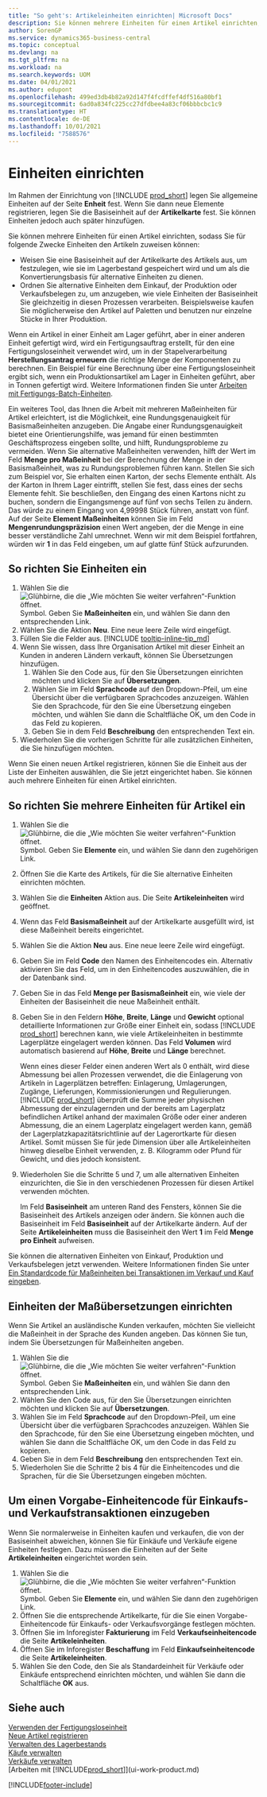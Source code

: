 ```yaml
---
title: "So geht's: Artikeleinheiten einrichten| Microsoft Docs"
description: Sie können mehrere Einheiten für einen Artikel einrichten, sodass Sie für Einheiten den Artikeln zuweisen können.
author: SorenGP
ms.service: dynamics365-business-central
ms.topic: conceptual
ms.devlang: na
ms.tgt_pltfrm: na
ms.workload: na
ms.search.keywords: UOM
ms.date: 04/01/2021
ms.author: edupont
ms.openlocfilehash: 499ed3db4b82a92d147f4fcdffef4df516a80bf1
ms.sourcegitcommit: 6ad0a834fc225cc27dfdbee4a83cf06bbbcbc1c9
ms.translationtype: HT
ms.contentlocale: de-DE
ms.lasthandoff: 10/01/2021
ms.locfileid: "7588576"
---
```

# <a name="set-up-units-of-measure"></a>Einheiten einrichten

Im Rahmen der Einrichtung von [!INCLUDE [prod_short](includes/prod_short.md)] legen Sie allgemeine Einheiten auf der Seite **Enheit** fest. Wenn Sie dann neue Elemente registrieren, legen Sie die Basiseinheit auf der **Artikelkarte** fest. Sie können Einheiten jedoch auch später hinzufügen.  

Sie können mehrere Einheiten für einen Artikel einrichten, sodass Sie für folgende Zwecke Einheiten den Artikeln zuweisen können:

- Weisen Sie eine Basiseinheit auf der Artikelkarte des Artikels aus, um festzulegen, wie sie im Lagerbestand gespeichert wird und um als die Konvertierungsbasis für alternative Einheiten zu dienen.
- Ordnen Sie alternative Einheiten dem Einkauf, der Produktion oder Verkaufsbelegen zu, um anzugeben, wie viele Einheiten der Basiseinheit Sie gleichzeitig in diesen Prozessen verarbeiten. Beispielsweise kaufen Sie möglicherweise den Artikel auf Paletten und benutzen nur einzelne Stücke in Ihrer Produktion.

Wenn ein Artikel in einer Einheit am Lager geführt, aber in einer anderen Einheit gefertigt wird, wird ein Fertigungsauftrag erstellt, für den eine Fertigungsloseinheit verwendet wird, um in der Stapelverarbeitung **Herstellungsantrag erneuern** die richtige Menge der Komponenten zu berechnen. Ein Beispiel für eine Berechnung über eine Fertigungsloseinheit ergibt sich, wenn ein Produktionsartikel am Lager in Einheiten geführt, aber in Tonnen gefertigt wird. Weitere Informationen finden Sie unter [Arbeiten mit Fertigungs-Batch-Einheiten](production-how-to-use-the-manufacturing-batch-unit-of-measure.md).  

Ein weiteres Tool, das Ihnen die Arbeit mit mehreren Maßeinheiten für Artikel erleichtert, ist die Möglichkeit, eine Rundungsgenauigkeit für Basismaßeinheiten anzugeben. Die Angabe einer Rundungsgenauigkeit bietet eine Orientierungshilfe, was jemand für einen bestimmten Geschäftsprozess eingeben sollte, und hilft, Rundungsprobleme zu vermeiden. Wenn Sie alternative Maßeinheiten verwenden, hilft der Wert im Feld **Menge pro Maßeinheit** bei der Berechnung der Menge in der Basismaßeinheit, was zu Rundungsproblemen führen kann. Stellen Sie sich zum Beispiel vor, Sie erhalten einen Karton, der sechs Elemente enthält. Als der Karton in Ihrem Lager eintrifft, stellen Sie fest, dass eines der sechs Elemente fehlt. Sie beschließen, den Eingang des einen Kartons nicht zu buchen, sondern die Eingangsmenge auf fünf von sechs Teilen zu ändern. Das würde zu einem Eingang von 4,99998 Stück führen, anstatt von fünf. Auf der Seite **Element Maßeinheiten** können Sie im Feld **Mengenrundungspräzision** einen Wert angeben, der die Menge in eine besser verständliche Zahl umrechnet. Wenn wir mit dem Beispiel fortfahren, würden wir **1** in das Feld eingeben, um auf glatte fünf Stück aufzurunden.

## <a name="to-set-up-units-of-measure"></a>So richten Sie Einheiten ein

1. Wählen Sie die ![Glühbirne, die die „Wie möchten Sie weiter verfahren“-Funktion öffnet.](media/ui-search/search_small.png "Was möchten Sie tun?") Symbol. Geben Sie **Maßeinheiten** ein, und wählen Sie dann den entsprechenden Link.  
2. Wählen Sie die Aktion **Neu**. Eine neue leere Zeile wird eingefügt.  
3. Füllen Sie die Felder aus. [!INCLUDE [tooltip-inline-tip_md](includes/tooltip-inline-tip_md.md)]  
4. Wenn Sie wissen, dass Ihre Organisation Artikel mit dieser Einheit an Kunden in anderen Ländern verkauft, können Sie Übersetzungen hinzufügen.  
    1. Wählen Sie den Code aus, für den Sie Übersetzungen einrichten möchten und klicken Sie auf **Übersetzungen**.
    2. Wählen Sie im Feld **Sprachcode** auf den Dropdown-Pfeil, um eine Übersicht über die verfügbaren Sprachcodes anzuzeigen. Wählen Sie den Sprachcode, für den Sie eine Übersetzung eingeben möchten, und wählen Sie dann die Schaltfläche OK, um den Code in das Feld zu kopieren.
    3. Geben Sie in dem Feld **Beschreibung** den entsprechenden Text ein.
5. Wiederholen Sie die vorherigen Schritte für alle zusätzlichen Einheiten, die Sie hinzufügen möchten.  

Wenn Sie einen neuen Artikel registrieren, können Sie die Einheit aus der Liste der Einheiten auswählen, die Sie jetzt eingerichtet haben. Sie können auch mehrere Einheiten für einen Artikel einrichten.  

## <a name="to-set-up-multiple-item-units-of-measure"></a>So richten Sie mehrere Einheiten für Artikel ein

1. Wählen Sie die ![Glühbirne, die die „Wie möchten Sie weiter verfahren“-Funktion öffnet.](media/ui-search/search_small.png "Was möchten Sie tun?") Symbol. Geben Sie **Elemente** ein, und wählen Sie dann den zugehörigen Link.
2. Öffnen Sie die Karte des Artikels, für die Sie alternative Einheiten einrichten möchten.
3. Wählen Sie die **Einheiten** Aktion aus. Die Seite **Artikeleinheiten** wird geöffnet.
4. Wenn das Feld **Basismaßeinheit** auf der Artikelkarte ausgefüllt wird, ist diese Maßeinheit bereits eingerichtet.
5. Wählen Sie die Aktion **Neu** aus. Eine neue leere Zeile wird eingefügt.
6. Geben Sie im Feld **Code** den Namen des Einheitencodes ein. Alternativ aktivieren Sie das Feld, um in den Einheitencodes auszuwählen, die in der Datenbank sind.
7. Geben Sie in das Feld **Menge per Basismaßeinheit** ein, wie viele der Einheiten der Basiseinheit die neue Maßeinheit enthält.
8. Geben Sie in den Feldern **Höhe**, **Breite**, **Länge** und **Gewicht** optional detaillierte Informationen zur Größe einer Einheit ein, sodass [!INCLUDE [prod_short](includes/prod_short.md)] berechnen kann, wie viele Artikeleinheiten in bestimmte Lagerplätze eingelagert werden können. Das Feld **Volumen** wird automatisch basierend auf **Höhe**, **Breite** und **Länge** berechnet.

    Wenn eines dieser Felder einen anderen Wert als 0 enthält, wird diese Abmessung bei allen Prozessen verwendet, die die Einlagerung von Artikeln in Lagerplätzen betreffen: Einlagerung, Umlagerungen, Zugänge, Lieferungen, Kommissionierungen und Regulierungen. [!INCLUDE [prod_short](includes/prod_short.md)] überprüft die Summe jeder physischen Abmessung der einzulagernden und der bereits am Lagerplatz befindlichen Artikel anhand der maximalen Größe oder einer anderen Abmessung, die an einem Lagerplatz eingelagert werden kann, gemäß der Lagerplatzkapazitätsrichtlinie auf der Lagerortkarte für diesen Artikel. Somit müssen Sie für jede Dimension über alle Artikeleinheiten hinweg dieselbe Einheit verwenden, z. B. Kilogramm oder Pfund für Gewicht, und dies jedoch konsistent.
9. Wiederholen Sie die Schritte 5 und 7, um alle alternativen Einheiten einzurichten, die Sie in den verschiedenen Prozessen für diesen Artikel verwenden möchten.

    Im Feld **Basiseinheit** am unteren Rand des Fensters, können Sie die Basiseinheit des Artikels anzeigen oder ändern. Sie können auch die Basiseinheit im Feld **Basiseinheit** auf der Artikelkarte ändern. Auf der Seite **Artikeleinheiten** muss die Basiseinheit den Wert **1** im Feld **Menge pro Einheit** aufweisen.

Sie können die alternativen Einheiten von Einkauf, Produktion und Verkaufsbelegen jetzt verwenden. Weitere Informationen finden Sie unter [Ein Standardcode für Maßeinheiten bei Transaktionen im Verkauf und Kauf eingeben](#to-enter-a-default-unit-of-measure-code-for-sales-and-purchasing-transactions).  

## <a name="to-set-up-unit-of-measure-translations"></a>Einheiten der Maßübersetzungen einrichten

Wenn Sie Artikel an ausländische Kunden verkaufen, möchten Sie vielleicht die Maßeinheit in der Sprache des Kunden angeben. Das können Sie tun, indem Sie Übersetzungen für Maßeinheiten angeben.

1. Wählen Sie die ![Glühbirne, die die „Wie möchten Sie weiter verfahren“-Funktion öffnet.](media/ui-search/search_small.png "Was möchten Sie tun?") Symbol. Geben Sie **Maßeinheiten** ein, und wählen Sie dann den entsprechenden Link.
2. Wählen Sie den Code aus, für den Sie Übersetzungen einrichten möchten und klicken Sie auf **Übersetzungen**.
3. Wählen Sie im Feld **Sprachcode** auf den Dropdown-Pfeil, um eine Übersicht über die verfügbaren Sprachcodes anzuzeigen. Wählen Sie den Sprachcode, für den Sie eine Übersetzung eingeben möchten, und wählen Sie dann die Schaltfläche OK, um den Code in das Feld zu kopieren.
4. Geben Sie in dem Feld **Beschreibung** den entsprechenden Text ein.
5. Wiederholen Sie die Schritte 2 bis 4 für die Einheitencodes und die Sprachen, für die Sie Übersetzungen eingeben möchten.

## <a name="to-enter-a-default-unit-of-measure-code-for-sales-and-purchasing-transactions"></a>Um einen Vorgabe-Einheitencode für Einkaufs- und Verkaufstransaktionen einzugeben

Wenn Sie normalerweise in Einheiten kaufen und verkaufen, die von der Basiseinheit abweichen, können Sie für Einkäufe und Verkäufe eigene Einheiten festlegen. Dazu müssen die  Einheiten auf der Seite **Artikeleinheiten** eingerichtet worden sein.

1. Wählen Sie die ![Glühbirne, die die „Wie möchten Sie weiter verfahren“-Funktion öffnet.](media/ui-search/search_small.png "Was möchten Sie tun?") Symbol. Geben Sie **Elemente** ein, und wählen Sie dann den zugehörigen Link.
2. Öffnen Sie die entsprechende Artikelkarte, für die Sie einen Vorgabe-Einheitencode für Einkaufs- oder Verkaufsvorgänge festlegen möchten.
3. Öffnen Sie im Inforegister **Fakturierung** im Feld **Verkaufseinheitencode** die Seite **Artikeleinheiten**.
4. Öffnen Sie im Inforegister **Beschaffung** im Feld **Einkaufseinheitencode** die Seite **Artikeleinheiten**.
5. Wählen Sie den Code, den Sie als Standardeinheit für Verkäufe oder Einkäufe entsprechend einrichten möchten, und wählen Sie dann die Schaltfläche **OK** aus.

## <a name="see-also"></a>Siehe auch

[Verwenden der Fertigungsloseinheit](production-how-to-use-the-manufacturing-batch-unit-of-measure.md)  
[Neue Artikel registrieren](inventory-how-register-new-items.md)  
[Verwalten des Lagerbestands](inventory-manage-inventory.md)  
[Käufe verwalten](purchasing-manage-purchasing.md)  
[Verkäufe verwalten](sales-manage-sales.md)  
[Arbeiten mit [!INCLUDE[prod_short](includes/prod_short.md)]](ui-work-product.md)  


[!INCLUDE[footer-include](includes/footer-banner.md)]